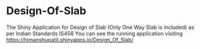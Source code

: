 # Design-Of-Slab
The Shiny Application for Design of Slab (Only One Way Slab is included) as per Indian Standards IS456
You can see the running application visiting https://himanshupatil.shinyapps.io/Design_Of_Slab/
